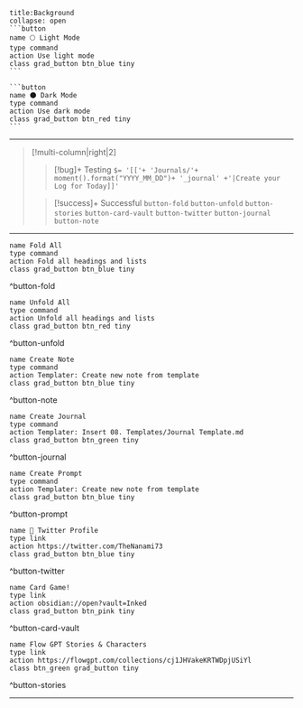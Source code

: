 
````ad-abstract
title:Background
collapse: open
```button
name 🌕 Light Mode
type command
action Use light mode
class grad_button btn_blue tiny
```

```button
name 🌑 Dark Mode
type command
action Use dark mode
class grad_button btn_red tiny
```
````

---
>[!multi-column|right|2]
>
>> [!bug]+ Testing
>>  `$= '[['+ 'Journals/'+ moment().format("YYYY_MM_DD")+ '_journal' +'|Create your Log for Today]]'`
>
>>[!success]+  Successful
>> `button-fold` `button-unfold`  `button-stories` `button-card-vault` `button-twitter` `button-journal` `button-note`
>
 


---
```button
name Fold All
type command
action Fold all headings and lists
class grad_button btn_blue tiny
```
^button-fold

```button
name Unfold All
type command
action Unfold all headings and lists
class grad_button btn_red tiny
```
^button-unfold

```button
name Create Note
type command
action Templater: Create new note from template
class grad_button btn_blue tiny
```
^button-note

```button
name Create Journal
type command
action Templater: Insert 08. Templates/Journal Template.md
class grad_button btn_green tiny
```
^button-journal

```button
name Create Prompt
type command
action Templater: Create new note from template
class grad_button btn_blue tiny
```
^button-prompt

```button
name 🦜 Twitter Profile
type link
action https://twitter.com/TheNanami73
class grad_button btn_blue tiny
```
^button-twitter

```button
name Card Game!
type link
action obsidian://open?vault=Inked
class grad_button btn_pink tiny
```
^button-card-vault

```button
name Flow GPT Stories & Characters
type link
action https://flowgpt.com/collections/cj1JHVakeKRTWDpjUSiYl
class btn_green grad_button tiny
```
^button-stories

---


